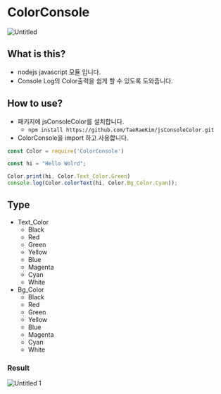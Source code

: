 # **ColorConsole**

![Untitled](https://github.com/user-attachments/assets/d993dad9-2f66-4e97-9268-4a8b34885579)

## What is this?

- nodejs javascript 모듈 입니다.
- Console Log의 Color출력을 쉽게 할 수 있도록 도와줍니다.

## How to use?

- 패키지에 jsConsoleColor를 설치합니다.
    - `npm install https://github.com/TaeRaeKim/jsConsoleColor.git`
- ColorConsole을 import 하고 사용합니다.

```jsx
const Color = require('ColorConsole')

const hi = "Hello Wolrd";

Color.print(hi, Color.Text_Color.Green)
console.log(Color.colorText(hi, Color.Bg_Color.Cyan));
```

## Type

- Text_Color
    - Black
    - Red
    - Green
    - Yellow
    - Blue
    - Magenta
    - Cyan
    - White
- Bg_Color
    - Black
    - Red
    - Green
    - Yellow
    - Blue
    - Magenta
    - Cyan
    - White

### Result

![Untitled 1](https://github.com/user-attachments/assets/b8beda91-7b43-4542-a63d-cac98d1ea705)

